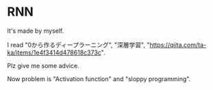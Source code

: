 # RNN

It's made by myself.

I read "0から作るディープラーニング", "深層学習", "https://qiita.com/ta-ka/items/1e4f3414d478618c373c".

Plz give me some advice.

Now problem is "Activation function" and "sloppy programming".
